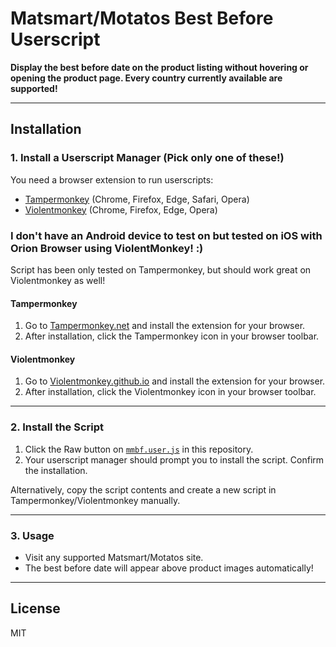 # Matsmart/Motatos Best Before Userscript

**Display the best before date on the product listing without hovering or opening the product page. Every country currently available are supported!**

---

## Installation

### 1. Install a Userscript Manager (Pick only one of these!)

You need a browser extension to run userscripts:

- [Tampermonkey](https://www.tampermonkey.net/) (Chrome, Firefox, Edge, Safari, Opera)
- [Violentmonkey](https://violentmonkey.github.io/) (Chrome, Firefox, Edge, Opera)

### I don't have an Android device to test on but tested on iOS with Orion Browser using ViolentMonkey! :)

Script has been only tested on Tampermonkey, but should work great on Violentmonkey as well!

#### Tampermonkey

1. Go to [Tampermonkey.net](https://www.tampermonkey.net/) and install the extension for your browser.
2. After installation, click the Tampermonkey icon in your browser toolbar.

#### Violentmonkey

1. Go to [Violentmonkey.github.io](https://violentmonkey.github.io/) and install the extension for your browser.
2. After installation, click the Violentmonkey icon in your browser toolbar.

---

### 2. Install the Script

1. Click the Raw button on [`mmbf.user.js`](./mmbf.user.js) in this repository.
2. Your userscript manager should prompt you to install the script. Confirm the installation.

Alternatively, copy the script contents and create a new script in Tampermonkey/Violentmonkey manually.

---

### 3. Usage

- Visit any supported Matsmart/Motatos site.
- The best before date will appear above product images automatically!

---


## License

MIT
